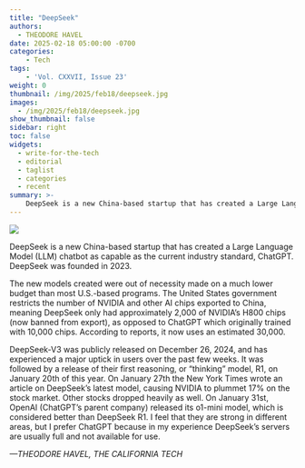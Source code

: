 ```yaml
---
title: "DeepSeek"
authors: 
  - THEODORE HAVEL
date: 2025-02-18 05:00:00 -0700
categories:
    - Tech
tags:
    - 'Vol. CXXVII, Issue 23'
weight: 0
thumbnail: /img/2025/feb18/deepseek.jpg
images:
  - /img/2025/feb18/deepseek.jpg
show_thumbnail: false
sidebar: right
toc: false
widgets:
  - write-for-the-tech
  - editorial
  - taglist
  - categories
  - recent
summary: >-
    DeepSeek is a new China-based startup that has created a Large Language Model (LLM) chatbot as capable as the current industry standard, ChatGPT. DeepSeek was founded in 2023.
---
```


![](/img/2025/feb18/deepseek.jpg)


DeepSeek is a new China-based startup that has created a Large Language Model (LLM) chatbot as capable as the current industry standard, ChatGPT. DeepSeek was founded in 2023.

The new models created were out of necessity made on a much lower budget than most U.S.-based programs. The United States government restricts the number of NVIDIA and other AI chips exported to China, meaning DeepSeek only had approximately 2,000 of NVIDIA’s H800 chips (now banned from export), as opposed to ChatGPT which originally trained with 10,000 chips. According to reports, it now uses an estimated 30,000.

DeepSeek-V3 was publicly released on December 26, 2024, and has experienced a major uptick in users over the past few weeks. It was followed by a release of their first reasoning, or “thinking” model, R1, on January 20th of this year. On January 27th the New York Times wrote an article on DeepSeek’s latest model, causing NVIDIA to plummet 17% on the stock market. Other stocks dropped heavily as well. On January 31st, OpenAI (ChatGPT’s parent company) released its o1-mini model, which is considered better than DeepSeek R1. I feel that they are strong in different areas, but I prefer ChatGPT because in my experience DeepSeek’s servers are usually full and not available for use.

*—THEODORE HAVEL, THE CALIFORNIA TECH*